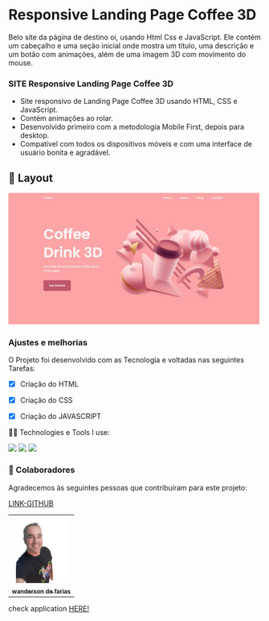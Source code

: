 # Responsive Landing Page Coffee 3D

Belo site da página de destino oi, usando Html Css e JavaScript. Ele contém um cabeçalho e uma seção inicial onde mostra um título, uma descrição e um botão com animações, além de uma imagem 3D com movimento do mouse.

### SITE Responsive Landing Page Coffee 3D

- Site responsivo de Landing Page Coffee 3D usando HTML, CSS e JavaScript.
- Contém animações ao rolar.
- Desenvolvido primeiro com a metodologia Mobile First, depois para desktop.
- Compatível com todos os dispositivos móveis e com uma interface de usuário bonita e agradável.

## 🎨 Layout

<img src="./LOGO SITE.JPG/" width="500px" alt="logo">

### Ajustes e melhorias

O Projeto foi desenvolvido com as Tecnologia e voltadas nas seguintes Tarefas:

- [x] Criação do HTML
- [x] Criação do CSS
- [x] Criação do JAVASCRIPT


 🧑‍💻 Technologies e Tools I use:
 
 <div>
 <img src="https://img.shields.io/badge/HTML5-E34F26?style=for-the-badge&logo=html5&logoColor=white">
 
 <img src="https://img.shields.io/badge/CSS3-1572B6?style=for-the-badge&logo=css3&logoColor=white">

 <img src="https://img.shields.io/badge/JavaScript-F7DF1E?style=for-the-badge&logo=javascript&logoColor=black"> 

</div>


### 🚀 Colaboradores

Agradecemos às seguintes pessoas que contribuíram para este projeto:

<table>
  <tr>
     <td align="center">
      <a href="#">
        <img src="./foto.jpg/" width="100px" alt="wanderson"/><br>
        <sub>
          <b>wanderson de farias</b>
        </sub>
        </sub>
      </a>
    </td>
    <a href="https://github.com/wandersondefariasprogramador" >LINK-GITHUB</a>

  </tr>
 
</table>
 
 check application <a href="
 ">HERE!</a>

